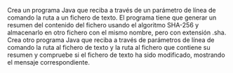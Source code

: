 Crea un programa Java que reciba a través de un parámetro de línea de comando la ruta a un fichero de texto. El
programa tiene que generar un resumen del contenido del fichero usando el algoritmo SHA-256 y almacenarlo en
otro fichero con el mismo nombre, pero con extensión .sha.
Crea otro programa Java que reciba a través de parámetros de línea de comando la ruta al fichero de texto y la ruta
al fichero que contiene su resumen y compruebe si el fichero de texto ha sido modificado, mostrando el mensaje
correspondiente.